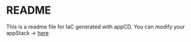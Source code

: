 # README
This is a readme file for IaC generated with appCD.
You can modify your appStack -> [here](http://cloud.stackgen.com/appstacks/81c7f68c-0a58-4425-8503-0555fdf88288)
